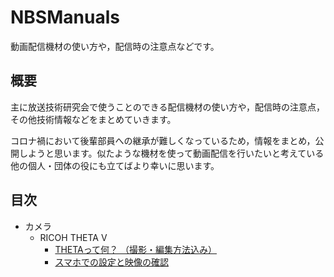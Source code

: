 # NBSManuals

動画配信機材の使い方や，配信時の注意点などです。


## 概要

主に放送技術研究会で使うことのできる配信機材の使い方や，配信時の注意点，その他技術情報などをまとめていきます。

コロナ禍において後輩部員への継承が難しくなっているため，情報をまとめ，公開しようと思います。似たような機材を使って動画配信を行いたいと考えている他の個人・団体の役にも立てばより幸いに思います。


## 目次

- カメラ
	- RICOH THETA V
		- [THETAって何？ （撮影・編集方法込み）](Camera/RICOH_THETA_V/what_is_theta.md)
		- [スマホでの設定と映像の確認](./Camera/RICOH_THETA_V/setting_up_and_checking_image_with_your_smartphone.md)


